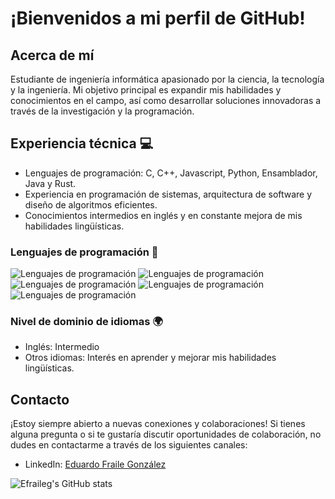 # ¡Bienvenidos a mi perfil de GitHub!

## Acerca de mí

Estudiante de ingeniería informática apasionado por la ciencia, la tecnología y la ingeniería. Mi objetivo principal es expandir mis habilidades y conocimientos en el campo, así como desarrollar soluciones innovadoras a través de la investigación y la programación.

## Experiencia técnica 💻

- Lenguajes de programación: C, C++, Javascript, Python, Ensamblador, Java y Rust.
- Experiencia en programación de sistemas, arquitectura de software y diseño de algoritmos eficientes.
- Conocimientos intermedios en inglés y en constante mejora de mis habilidades lingüísticas.

### Lenguajes de programación 🚀

![Lenguajes de programación](https://img.shields.io/badge/C/C++-45%25-blueviolet?style=for-the-badge&logo=cplusplus)
![Lenguajes de programación](https://img.shields.io/badge/Ensamblador-25%25-orange?style=for-the-badge&logo=assembly)
![Lenguajes de programación](https://img.shields.io/badge/Javascript-20%25-critical?style=for-the-badge&logo=javascript)
![Lenguajes de programación](https://img.shields.io/badge/Python-5%25-brightgreen?style=for-the-badge&logo=python)
![Lenguajes de programación](https://img.shields.io/badge/Rust-5%25-success?style=for-the-badge&logo=rust)

### Nivel de dominio de idiomas 🌍

- Inglés: Intermedio
- Otros idiomas: Interés en aprender y mejorar mis habilidades lingüísticas.

## Contacto

¡Estoy siempre abierto a nuevas conexiones y colaboraciones! Si tienes alguna pregunta o si te gustaría discutir oportunidades de colaboración, no dudes en contactarme a través de los siguientes canales:

- LinkedIn: [Eduardo Fraile González](https://www.linkedin.com/in/eduardo-fraile-gonzález-749361246/)

![Efraileg's GitHub stats](https://github-readme-stats.vercel.app/api?username=Efraileg&count_private=true&show_icons=true&theme=radical&show_icons=true)

